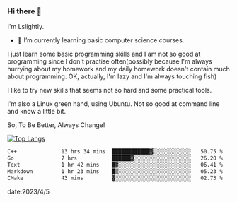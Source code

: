 ### Hi there 👋

I'm Lslightly.

- 🌱 I’m currently learning basic computer science courses.

I just learn some basic programming skills and I am not so good at programming since I don't practise often(possibly because I'm always hurrying about my homework and my daily homework doesn't contain much about programming. OK, actually, I'm lazy and I'm always touching fish)

I like to try new skills that seems not so hard and some practical tools.

I'm also a Linux green hand, using Ubuntu. Not so good at command line and know a little bit.

So, To Be Better, Always Change!

[![Top Langs](https://github-readme-stats.vercel.app/api/top-langs/?username=Lslightly&layout=compact)](https://github.com/anuraghazra/github-readme-stats)

<!--START_SECTION:waka-->

```txt
C++              13 hrs 34 mins  ████████████▓░░░░░░░░░░░░   50.75 %
Go               7 hrs           ██████▓░░░░░░░░░░░░░░░░░░   26.20 %
Text             1 hr 42 mins    █▓░░░░░░░░░░░░░░░░░░░░░░░   06.41 %
Markdown         1 hr 23 mins    █▒░░░░░░░░░░░░░░░░░░░░░░░   05.23 %
CMake            43 mins         ▓░░░░░░░░░░░░░░░░░░░░░░░░   02.73 %
```

<!--END_SECTION:waka-->

date:2023/4/5

